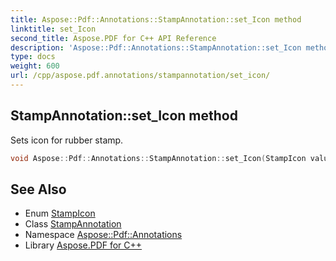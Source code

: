 ```yaml
---
title: Aspose::Pdf::Annotations::StampAnnotation::set_Icon method
linktitle: set_Icon
second_title: Aspose.PDF for C++ API Reference
description: 'Aspose::Pdf::Annotations::StampAnnotation::set_Icon method. Sets icon for rubber stamp in C++.'
type: docs
weight: 600
url: /cpp/aspose.pdf.annotations/stampannotation/set_icon/
---
```

## StampAnnotation::set_Icon method


Sets icon for rubber stamp.

```cpp
void Aspose::Pdf::Annotations::StampAnnotation::set_Icon(StampIcon value)
```

## See Also

* Enum [StampIcon](../../stampicon/)
* Class [StampAnnotation](../)
* Namespace [Aspose::Pdf::Annotations](../../)
* Library [Aspose.PDF for C++](../../../)
